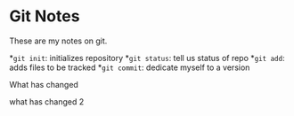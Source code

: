 # Git Notes

These are my notes on git.

*`git init`: initializes repository
*`git status`: tell us status of repo
*`git add`: adds files to be tracked
*`git commit`: dedicate myself to a version

What has changed

what has changed 2

